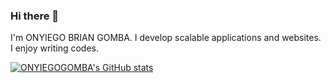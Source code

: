 ### Hi there 👋
I'm ONYIEGO BRIAN GOMBA.
I develop scalable applications and websites. I enjoy writing codes.

[![ONYIEGOGOMBA's GitHub stats](https://github-readme-stats.vercel.app/api?username=ONYIEGOGOMBA)](https://github.com/ONYIEGOGOMBA/github-readme-stats)
